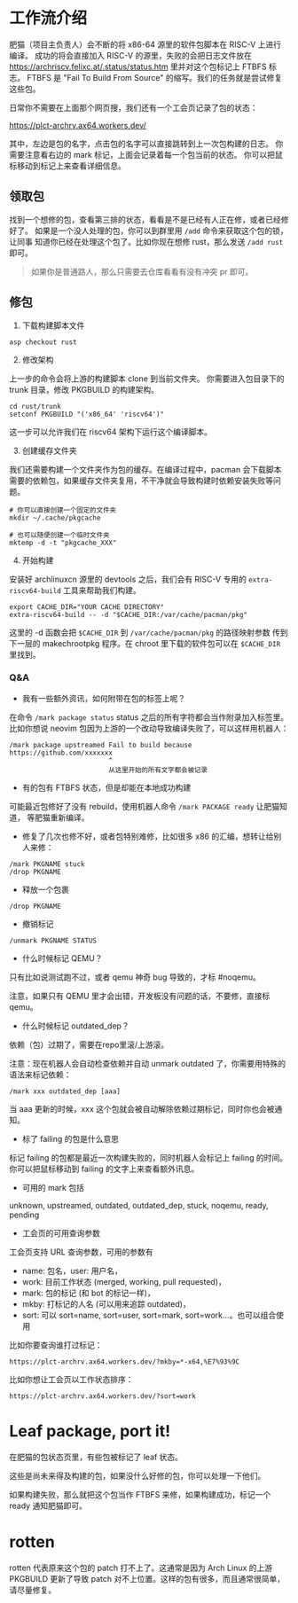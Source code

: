 # 工作流介绍

肥猫（项目主负责人）会不断的将 x86-64 源里的软件包脚本在 RISC-V 上进行编译。
成功的将会直接加入 RISC-V 的源里，失败的会把日志文件放在
<https://archriscv.felixc.at/.status/status.htm> 里并对这个包标记上 FTBFS 标志。
FTBFS 是 "Fail To Build From Source" 的缩写。我们的任务就是尝试修复这些包。

日常你不需要在上面那个网页搜，我们还有一个工会页记录了包的状态：

<https://plct-archrv.ax64.workers.dev/>

其中，左边是包的名字，点击包的名字可以直接跳转到上一次包构建的日志。
你需要注意看右边的 mark 标记，上面会记录着每一个包当前的状态。
你可以把鼠标移动到标记上来查看详细信息。

## 领取包

找到一个想修的包，查看第三排的状态，看看是不是已经有人正在修，或者已经修好了。
如果是一个没人处理的包，你可以到群里用 `/add` 命令来获取这个包的锁，让同事
知道你已经在处理这个包了。比如你现在想修 rust，那么发送 `/add rust` 即可。

> 如果你是普通路人，那么只需要去仓库看看有没有冲突 pr 即可。

## 修包

1. 下载构建脚本文件

```console
asp checkout rust
```

2. 修改架构

上一步的命令会将上游的构建脚本 clone 到当前文件夹。
你需要进入包目录下的 trunk 目录，修改 PKGBUILD 的构建架构。

```console
cd rust/trunk
setconf PKGBUILD "('x86_64' 'riscv64')"
```

这一步可以允许我们在 riscv64 架构下运行这个编译脚本。

3. 创建缓存文件夹

我们还需要构建一个文件夹作为包的缓存。在编译过程中，pacman 会下载脚本
需要的依赖包，如果缓存文件夹复用，不干净就会导致构建时依赖安装失败等问题。

```console
# 你可以直接创建一个固定的文件夹
mkdir ~/.cache/pkgcache

# 也可以随便创建一个临时文件夹
mktemp -d -t "pkgcache_XXX"
```

4. 开始构建

安装好 archlinuxcn 源里的 devtools 之后，我们会有 RISC-V 专用的
`extra-riscv64-build` 工具来帮助我们构建。

```console
export CACHE_DIR="YOUR CACHE DIRECTORY"
extra-riscv64-build -- -d "$CACHE_DIR:/var/cache/pacman/pkg"
```

这里的 -d 函数会把 `$CACHE_DIR` 到 `/var/cache/pacman/pkg` 的路径映射参数
传到下一层的 makechrootpkg 程序。在 chroot 里下载的软件包可以在 `$CACHE_DIR`
里找到。

### Q&A

* 我有一些额外资讯，如何附带在包的标签上呢？

在命令 `/mark package status` status 之后的所有字符都会当作附录加入标签里。
比如你想说 neovim 包因为上游的一个改动导致编译失败了，可以这样用机器人：

```text
/mark package upstreamed Fail to build because https://github.com/xxxxxxx
                         ^
                         从这里开始的所有文字都会被记录
```

* 有的包有 FTBFS 状态，但是却能在本地成功构建

可能最近包修好了没有 rebuild，使用机器人命令 `/mark PACKAGE ready` 让肥猫知道，
等肥猫重新编译。

* 修复了几次也修不好，或者包特别难修，比如很多 x86 的汇编，想转让给别人来修：

```text
/mark PKGNAME stuck
/drop PKGNAME
```

* 释放一个包裹

`/drop PKGNAME`

* 撤销标记

`/unmark PKGNAME STATUS`

* 什么时候标记 QEMU？

只有比如说测试跑不过，或者 qemu 神奇 bug 导致的，才标 #noqemu。

注意，如果只有 QEMU 里才会出错，开发板没有问题的话，不要修，直接标 qemu。

* 什么时候标记 outdated_dep？

依赖（包）过期了，需要在repo里滚/上游滚。

注意：现在机器人会自动检查依赖并自动 unmark outdated 了，你需要用特殊的语法来标记依赖：

```text
/mark xxx outdated_dep [aaa]
```

当 aaa 更新的时候，xxx 这个包就会被自动解除依赖过期标记，同时你也会被通知。

* 标了 failing 的包是什么意思

标记 failing 的包都是最近一次构建失败的，同时机器人会标记上 failing 的时间。
你可以把鼠标移动到 failing 的文字上来查看额外讯息。

* 可用的 mark 包括

unknown, upstreamed, outdated, outdated_dep, stuck, noqemu, ready, pending

* 工会页的可用查询参数

工会页支持 URL 查询参数，可用的参数有

  * name: 包名，user: 用户名，
  * work: 目前工作状态 (merged, working, pull requested)，
  * mark: 包的标记 (和 bot 的标记一样)，
  * mkby: 打标记的人名 (可以用来追踪 outdated)，
  * sort: 可以 sort=name, sort=user, sort=mark, sort=work...。也可以组合使用

比如你要查询谁打过标记：

```text
https://plct-archrv.ax64.workers.dev/?mkby=*-x64,%E7%93%9C
```

比如你想让工会页以工作状态排序：

```text
https://plct-archrv.ax64.workers.dev/?sort=work
```

# Leaf package, port it!

在肥猫的包状态页里，有些包被标记了 leaf 状态。

这些是尚未来得及构建的包，如果没什么好修的包，你可以处理一下他们。

如果构建失败，那么就把这个包当作 FTBFS 来修，如果构建成功，标记一个 ready 通知肥猫即可。

# rotten

rotten 代表原来这个包的 patch 打不上了。这通常是因为 Arch Linux 的上游 PKGBUILD 更新了导致
patch 对不上位置。这样的包有很多，而且通常很简单，请尽量修复。
